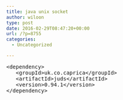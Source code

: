 ```yaml
---
title: java unix socket
author: wiloon
type: post
date: 2016-02-29T08:47:20+00:00
url: /?p=8755
categories:
  - Uncategorized

---
```

<pre>&lt;dependency&gt;
   &lt;groupId&gt;uk.co.caprica&lt;/groupId&gt;
   &lt;artifactId&gt;juds&lt;/artifactId&gt;
   &lt;version&gt;0.94.1&lt;/version&gt;
&lt;/dependency&gt;


</pre>